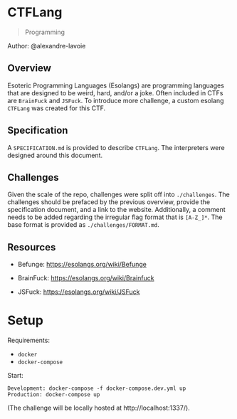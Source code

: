# CTFLang

> Programming

Author: @alexandre-lavoie

## Overview

Esoteric Programming Languages (Esolangs) are programming languages that are designed to be weird, hard, and/or a joke. Often included in CTFs are `BrainFuck` and `JSFuck`. To introduce more challenge, a custom esolang `CTFLang` was created for this CTF.

## Specification

A `SPECIFICATION.md` is provided to describe `CTFLang`. The interpreters were designed around this document. 

## Challenges

Given the scale of the repo, challenges were split off into `./challenges`. The challenges should be prefaced by the previous overview, provide the specification document, and a link to the website. Additionally, a comment needs to be added regarding the irregular flag format that is `[A-Z_]*`. The base format is provided as `./challenges/FORMAT.md`.

## Resources

- Befunge: https://esolangs.org/wiki/Befunge

- BrainFuck: https://esolangs.org/wiki/Brainfuck

- JSFuck: https://esolangs.org/wiki/JSFuck

# Setup

Requirements:

- `docker`
- `docker-compose`

Start:

```
Development: docker-compose -f docker-compose.dev.yml up
Production: docker-compose up
```

(The challenge will be locally hosted at http://localhost:1337/).
